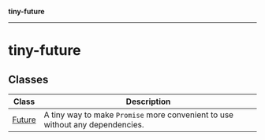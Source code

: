 **tiny-future**

***

# tiny-future

## Classes

| Class | Description |
| ------ | ------ |
| [Future](classes/Future.md) | A tiny way to make `Promise` more convenient to use without any dependencies. |

